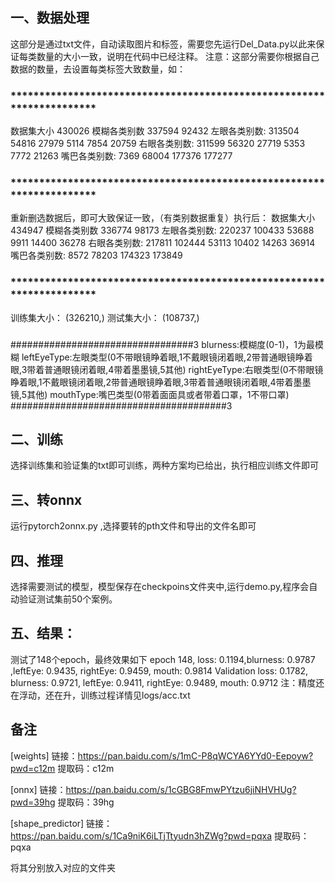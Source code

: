 ## 一、数据处理
  这部分是通过txt文件，自动读取图片和标签，需要您先运行Del_Data.py以此来保证每类数量的大小一致，说明在代码中已经注释。
注意：这部分需要你根据自己数据的数量，去设置每类标签大致数量，如：
### **********************************************************************
数据集大小 430026
模糊各类别数 337594 92432
左眼各类别数: 313504 54816 27979 5114 7854 20759
右眼各类别数: 311599 56320 27719 5353 7772 21263
嘴巴各类别数: 7369 68004 177376 177277
### **********************************************************************
重新删选数据后，即可大致保证一致，（有类别数据重复）执行后：
数据集大小 434947
模糊各类别数 336774 98173
左眼各类别数: 220237 100433 53688 9911 14400 36278
右眼各类别数: 217811 102444 53113 10402 14263 36914
嘴巴各类别数: 8572 78203 174323 173849
### **********************************************************************
训练集大小： (326210,) 测试集大小： (108737,)

### 
#################################3
blurness:模糊度(0-1)，1为最模糊
leftEyeType:左眼类型(0不带眼镜睁着眼,1不戴眼镜闭着眼,2带普通眼镜睁着眼,3带着普通眼镜闭着眼,4带着墨墨镜,5其他)
rightEyeType:右眼类型(0不带眼镜睁着眼,1不戴眼镜闭着眼,2带普通眼镜睁着眼,3带着普通眼镜闭着眼,4带着墨墨镜,5其他)
mouthType:嘴巴类型(0带着⾯面具或者带着口罩，1不带口罩)
#######################################3



## 二、训练
  选择训练集和验证集的txt即可训练，两种方案均已给出，执行相应训练文件即可


## 三、转onnx
  运行pytorch2onnx.py ,选择要转的pth文件和导出的文件名即可

## 四、推理
  选择需要测试的模型，模型保存在checkpoins文件夹中,运行demo.py,程序会自动验证测试集前50个案例。


## 五、结果：
测试了148个epoch，最终效果如下
epoch  148, loss: 0.1194,blurness: 0.9787 ,leftEye: 0.9435, rightEye: 0.9459, mouth: 0.9814
Validation  loss: 0.1782, blurness: 0.9721, leftEye: 0.9411, rightEye: 0.9489, mouth: 0.9712
注：精度还在浮动，还在升，训练过程详情见logs/acc.txt

## 备注
[weights] 链接：https://pan.baidu.com/s/1mC-P8qWCYA6YYd0-Eepoyw?pwd=c12m
提取码：c12m

[onnx] 链接：https://pan.baidu.com/s/1cGBG8FmwPYtzu6jiNHVHUg?pwd=39hg 
提取码：39hg

[shape_predictor] 链接：https://pan.baidu.com/s/1Ca9niK6iLTjTtyudn3hZWg?pwd=pqxa 
提取码：pqxa

将其分别放入对应的文件夹
